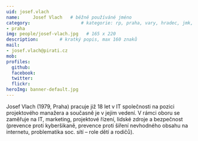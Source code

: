 ```yaml
---
uid: josef.vlach
name:     Josef Vlach  	# běžně používáné jméno
category:                 	# kategorie: rp, praha, vary, hradec, jmk, senat
- praha
img: people/josef-vlach.jpg   # 165 x 220
description:      	# kratký popis, max 160 znaků
mail:
- josef.vlach@pirati.cz
mob:			 
profiles:
  github:       
  facebook:  
  twitter: 		  
  flickr:		  
heroImg: banner-default.jpg  
---
```


Josef Vlach (1979, Praha) pracuje již 18 let v IT společnosti na pozici projektového manažera a současně je v jejím vedení. V rámci oboru se zaměřuje na IT, marketing, projektové řízení, lidské zdroje a bezpečnost (prevence proti kyberšikaně, prevence proti šíření nevhodného obsahu na internetu, problematika soc. sítí – role dětí a rodičů).

